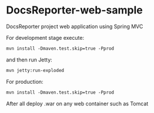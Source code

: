 DocsReporter-web-sample
=======================

DocsReporter project web application using Spring MVC

For development stage execute:
```xml
mvn install -Dmaven.test.skip=true -Pprod
```
and then run Jetty:
```xml
mvn jetty:run-exploded
```


For production:
```xml
mvn install -Dmaven.test.skip=true -Pprod
```
After all deploy .war on any web container such as Tomcat

